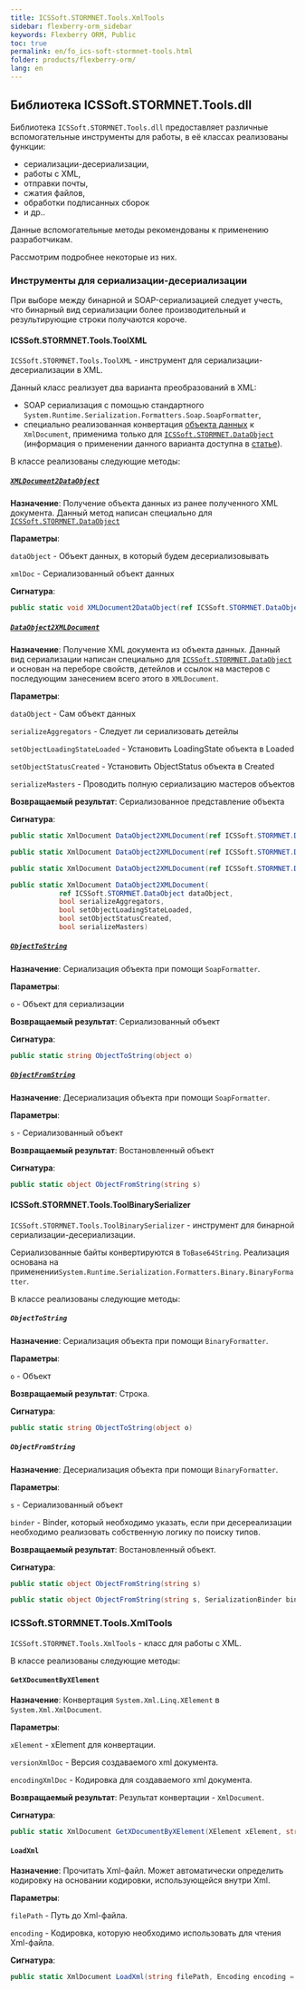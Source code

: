 ```yaml
---
title: ICSSoft.STORMNET.Tools.XmlTools
sidebar: flexberry-orm_sidebar
keywords: Flexberry ORM, Public
toc: true
permalink: en/fo_ics-soft-stormnet-tools.html
folder: products/flexberry-orm/
lang: en
---
```


## Библиотека ICSSoft.STORMNET.Tools.dll

Библиотека `ICSSoft.STORMNET.Tools.dll` предоставляет различные вспомогательные инструменты для работы, в её классах реализованы функции:

* сериализации-десериализации,
* работы с XML,
* отправки почты,
* сжатия файлов,
* обработки подписанных сборок
* и др..

Данные вспомогательные методы рекомендованы к применению разработчикам.

Рассмотрим подробнее некоторые из них.

### Инструменты для сериализации-десериализации

При выборе между бинарной и SOAP-сериализацией следует учесть, что бинарный вид сериализации более производительный и результирующие строки получаются короче.

#### ICSSoft.STORMNET.Tools.ToolXML

`ICSSoft.STORMNET.Tools.ToolXML` - инструмент для сериализации-десериализации в XML.

Данный класс реализует два варианта преобразований в XML:

* SOAP сериализация с помощью стандартного `System.Runtime.Serialization.Formatters.Soap.SoapFormatter`,
* специально реализованная конвертация [объекта данных](fo_data-object.html) к `XmlDocument`, применима только для [`ICSSoft.STORMNET.DataObject`](fo_data-object.html) (информация о применении данного варианта доступна в [статье](fo_aggregating-function.html)).

В классе реализованы следующие методы:

##### [`XMLDocument2DataObject`](fo_aggregating-function.html)

__Назначение__: Получение объекта данных из ранее полученного XML документа. Данный метод написан специально для [`ICSSoft.STORMNET.DataObject`](fo_data-object.html)

__Параметры__:
 
`dataObject` - Объект данных, в который будем десериализовывать 

`xmlDoc` - Сериализованный объект данных 

__Сигнатура__:

``` csharp
public static void XMLDocument2DataObject(ref ICSSoft.STORMNET.DataObject dataObject, XmlDocument xmlDoc)
```

##### [`DataObject2XMLDocument`](fo_aggregating-function.html)

__Назначение__: Получение XML документа из объекта данных. Данный вид сериализации написан специально для [`ICSSoft.STORMNET.DataObject`](fo_data-object.html) и основан на переборе свойств, детейлов и ссылок на мастеров с последующим занесением всего этого в `XMLDocument`. 

__Параметры__:
 
`dataObject` - Сам объект данных 

`serializeAggregators` - Следует ли сериализовать детейлы 

`setObjectLoadingStateLoaded` - Установить LoadingState объекта в Loaded 

`setObjectStatusCreated` - Установить ObjectStatus объекта в Created 

`serializeMasters` - Проводить полную сериализацию мастеров объектов 

__Возвращаемый результат__: Сериализованное представление объекта 

__Сигнатура__:

``` csharp
public static XmlDocument DataObject2XMLDocument(ref ICSSoft.STORMNET.DataObject dataObject)
```

``` csharp
public static XmlDocument DataObject2XMLDocument(ref ICSSoft.STORMNET.DataObject dataObject, bool serializeAggregators)
``` 

``` csharp
public static XmlDocument DataObject2XMLDocument(ref ICSSoft.STORMNET.DataObject dataObject, bool serializeAggregators, bool setObjectLoadingStateLoaded, bool setObjectStatusCreated)
```

``` csharp
public static XmlDocument DataObject2XMLDocument(
            ref ICSSoft.STORMNET.DataObject dataObject, 
            bool serializeAggregators,
            bool setObjectLoadingStateLoaded, 
            bool setObjectStatusCreated, 
            bool serializeMasters)
```

##### [`ObjectToString`](fo_aggregating-function.html)

__Назначение__: Сериализация объекта при помощи `SoapFormatter`. 

__Параметры__:
 
`o` - Объект для сериализации

__Возвращаемый результат__: Сериализованный объект

__Сигнатура__:

``` csharp
public static string ObjectToString(object o)
```

##### [`ObjectFromString`](fo_aggregating-function.html)

__Назначение__: Десериализация объекта при помощи `SoapFormatter`. 

__Параметры__:
 
`s` - Сериализованный объект

__Возвращаемый результат__: Востановленный объект 

__Сигнатура__:

``` csharp
public static object ObjectFromString(string s)
```

#### ICSSoft.STORMNET.Tools.ToolBinarySerializer

`ICSSoft.STORMNET.Tools.ToolBinarySerializer` - инструмент для бинарной сериализации-десериализации.

Сериализованные байты конвертируются в `ToBase64String`. Реализация основана на применении`System.Runtime.Serialization.Formatters.Binary.BinaryFormatter`.

В классе реализованы следующие методы:

##### `ObjectToString`

__Назначение__: Сериализация объекта при помощи `BinaryFormatter`.

__Параметры__:

`o` - Объект

__Возвращаемый результат__: Строка.

__Сигнатура__:

``` csharp
public static string ObjectToString(object o)
```

##### `ObjectFromString`

__Назначение__: Десериализация объекта при помощи `BinaryFormatter`.

__Параметры__:

`s` - Сериализованный объект

`binder` - Binder, который необходимо указать, если при десереализации необходимо реализовать собственную логику по поиску типов. 

__Возвращаемый результат__: Востановленный объект.

__Сигнатура__:

``` csharp
public static object ObjectFromString(string s)
```

``` csharp
public static object ObjectFromString(string s, SerializationBinder binder)
```

<!--BinarySerializer - также предназначен для бинарной сериализации. Похож на ToolBinarySerializer, но использует Generic.-->


### ICSSoft.STORMNET.Tools.XmlTools

`ICSSoft.STORMNET.Tools.XmlTools` - класс для работы с XML.

В классе реализованы следующие методы:

#### `GetXDocumentByXElement`

__Назначение__: Конвертация `System.Xml.Linq.XElement` в `System.Xml.XmlDocument`.

__Параметры__:

`xElement` - xElement для конвертации.

`versionXmlDoc` - Версия создаваемого xml документа.

`encodingXmlDoc` - Кодировка для создаваемого xml документа.

__Возвращаемый результат__: Результат конвертации - `XmlDocument`.

__Сигнатура__:

``` csharp
public static XmlDocument GetXDocumentByXElement(XElement xElement, string versionXmlDoc, string encodingXmlDoc)
```

#### `LoadXml`

__Назначение__: Прочитать Xml-файл. Может автоматически определить кодировку на основании кодировки, использующейся внутри Xml.

__Параметры__:

`filePath` - Путь до Xml-файла.

`encoding` - Кодировка, которую необходимо использовать для чтения Xml-файла.

__Сигнатура__:

``` csharp
public static XmlDocument LoadXml(string filePath, Encoding encoding = null)
```
